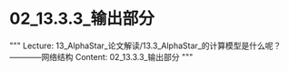 # 02_13.3.3_输出部分

"""
Lecture: 13_AlphaStar_论文解读/13.3_AlphaStar_的计算模型是什么呢？————网络结构
Content: 02_13.3.3_输出部分
"""

